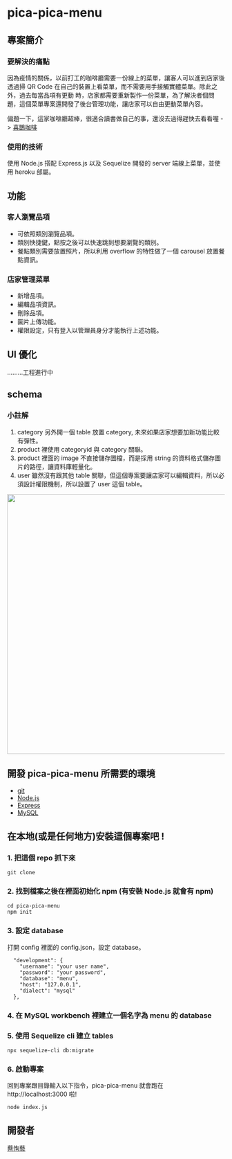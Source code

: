 # pica-pica-menu
## 專案簡介

### 要解決的痛點
因為疫情的關係，以前打工的咖啡廳需要一份線上的菜單，讓客人可以進到店家後透過掃 QR Code 在自己的裝置上看菜單，而不需要用手接觸實體菜單。除此之外，過去每當品項有更動
時，店家都需要重新製作一份菜單，為了解決者個問題，這個菜單專案還開發了後台管理功能，讓店家可以自由更動菜單內容。

偏題一下，這家咖啡廳超棒，很適合讀書做自己的事，還沒去過得趕快去看看喔 -> [喜鵲咖啡](https://www.facebook.com/picapicafe/)
### 使用的技術
使用 Node.js 搭配 Express.js 以及 Sequelize 開發的 server 端線上菜單，並使用 heroku 部屬。

## 功能

### 客人瀏覽品項
* 可依照類別瀏覽品項。
* 類別快捷鍵，點按之後可以快速跳到想要瀏覽的類別。
* 餐點類別需要放置照片，所以利用 overflow 的特性做了一個 carousel 放置餐點資訊。
### 店家管理菜單
* 新增品項。
* 編輯品項資訊。
* 刪除品項。
* 圖片上傳功能。
* 權限設定，只有登入以管理員身分才能執行上述功能。

## UI 優化
.........工程進行中

## schema

### 小註解
1. category 另外開一個 table 放置 category, 未來如果店家想要加新功能比較有彈性。
2. product 裡使用 categoryid 與 category 關聯。
3. product 裡面的 image 不直接儲存圖檔，而是採用 string 的資料格式儲存圖片的路徑，讓資料庫輕量化。
4. user 雖然沒有跟其他 table 關聯，但這個專案要讓店家可以編輯資料，所以必須設計權限機制，所以設置了 user 這個 table。

<img src="https://user-images.githubusercontent.com/81896228/136881972-9e7238d3-6936-4514-b97a-5accdc3449e1.png" width="600" height="auto">

## 開發 pica-pica-menu 所需要的環境
* [git](https://git-scm.com/)
* [Node.js](https://nodejs.dev/)
* [Express](https://expressjs.com/zh-tw/)
* [MySQL](https://www.mysql.com/)

## 在本地(或是任何地方)安裝這個專案吧 !

###  1. 把這個 repo 抓下來
```
git clone 
```
### 2. 找到檔案之後在裡面初始化 npm (有安裝 Node.js 就會有 npm)
```
cd pica-pica-menu
npm init
```
### 3. 設定 database 
打開 config 裡面的 config.json，設定 database。
```
  "development": {
    "username": "your user name",
    "password": "your password",
    "database": "menu",
    "host": "127.0.0.1",
    "dialect": "mysql"
  },
```
### 4. 在 MySQL workbench 裡建立一個名字為 menu 的 database
### 5. 使用 Sequelize cli 建立 tables
```
npx sequelize-cli db:migrate
```
### 6. 啟動專案
回到專案跟目錄輸入以下指令，pica-pica-menu 就會跑在 http://localhost:3000 啦!
```
node index.js
```

## 開發者

[蔡恂藝](https://github.com/powerfultraveling)






